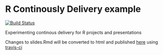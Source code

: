 # R Continously Delivery example

[![Build Status](https://travis-ci.org/kurtharriger/rcdpres.svg?branch=master)](https://travis-ci.org/kurtharriger/rcdpres)

Experimenting continous delivery for R projects and presentations

Changes to slides.Rmd will be converted to html and published [here](http://kurtharriger.github.io/rcdpres) using [travis-ci](https://travis-ci.org/kurtharriger/rcdpres) 

